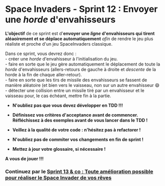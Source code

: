 # Space Invaders - Sprint 12 : Envoyer une *horde* d'envahisseurs

**L'objectif** de ce sprint est  d'**envoyer une *ligne* d'envahisseurs qui tirent aléaoirement et se déplace automatiquement** *afin* de rendre le jeu plus réaliste et proche d'un jeu SpaceInvaders classique.

Dans ce sprint, vous devrez donc :  
	- créer une *horde* d'envahisseur à l'initialisation du jeu.   
	- faire en sorte que le jeu gère automatiquement le déplacement de toute la *horde* d'envahisseurs (allers-retours de gauche à droite et *descente* de la horde à la fin de chaque aller-retour).   
	- faire en sorte que les tirs de missile des envahisseurs se fassent de manière aléatoire (et bien vers le vaisseau, non sur un autre envahisseur :smile:  
	- détecter une collision entre un missile tiré par un envahisseur et le vaisseau pour, le cas échéant, mettre fin à la partie.


* **N'oubliez pas que vous devez développer en TDD !!!**

* **Définissez vos critères d'acceptance avant de commencer.**  
**Réfléchissez à des exemples avant de vous lancer dans le TDD !**

* **Veillez à la qualité de votre code : n'hésitez pas à refactorer !**

* **N'oubliez pas de commiter vos changements en fin de sprint !**

* **Mettez à jour votre glossaire, si nécessaire !**

**A vous de jouer !!!**


### Continuez par le [Sprint 13 & co : Toute amélioration possible pour réaliser le Space Invader de vos rêves](SpaceInvaders_S12_SpaceInvadersDeReve.md)
